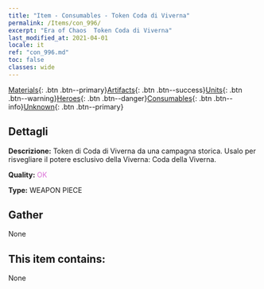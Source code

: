 ```yaml
---
title: "Item - Consumables - Token Coda di Viverna"
permalink: /Items/con_996/
excerpt: "Era of Chaos  Token Coda di Viverna"
last_modified_at: 2021-04-01
locale: it
ref: "con_996.md"
toc: false
classes: wide
---
```

 [Materials](/it/Items/){: .btn .btn--primary}[Artifacts](/it/Items/Artifacts/){: .btn .btn--success}[Units](/it/Items/Units/){: .btn .btn--warning}[Heroes](/it/Items/Heroes/){: .btn .btn--danger}[Consumables](/it/Items/Consumables/){: .btn .btn--info}[Unknown](/it/Items/Unknown/){: .btn .btn--primary}

## Dettagli
 **Descrizione:** Token di Coda di Viverna da una campagna storica. Usalo per risvegliare il potere esclusivo della Viverna: Coda della Viverna.

 **Quality:** <span style="color: #DA70D6">OK</span>

 **Type:** WEAPON PIECE

## Gather

  None

## This item contains:

  None

